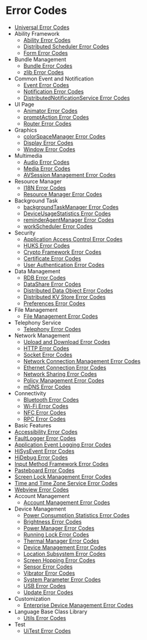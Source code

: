 # Error Codes

- [Universal Error Codes](errorcode-universal.md)
- Ability Framework
  - [Ability Error Codes](errorcode-ability.md)
  - [Distributed Scheduler Error Codes](errorcode-DistributedSchedule.md)
  - [Form Error Codes](errorcode-form.md)
- Bundle Management
  - [Bundle Error Codes](errorcode-bundle.md)
  - [zlib Error Codes](errorcode-zlib.md)
- Common Event and Notification
  - [Event Error Codes](errorcode-CommonEventService.md)
  - [Notification Error Codes](errorcode-notification.md)
  - [DistributedNotificationService Error Codes](errorcode-DistributedNotificationService.md)
- UI Page
  - [Animator Error Codes](errorcode-animator.md)
  - [promptAction Error Codes](errorcode-promptAction.md)
  - [Router Error Codes](errorcode-router.md)
- Graphics
  - [colorSpaceManager Error Codes](errorcode-colorspace-manager.md)
  - [Display Error Codes](errorcode-display.md)
  - [Window Error Codes](errorcode-window.md)
- Multimedia
  - [Audio Error Codes](errorcode-audio.md)
  - [Media Error Codes](errorcode-media.md)
  - [AVSession Management Error Codes](errorcode-avsession.md)
- Resource Manager
  - [I18N Error Codes](errorcode-i18n.md)
  - [Resource Manager Error Codes](errorcode-resource-manager.md)
- Background Task
  - [backgroundTaskManager Error Codes](errorcode-backgroundTaskMgr.md)
  - [DeviceUsageStatistics Error Codes](errorcode-DeviceUsageStatistics.md)
  - [reminderAgentManager Error Codes](errorcode-reminderAgentManager.md)
  - [workScheduler Error Codes](errorcode-workScheduler.md)
- Security
  - [Application Access Control Error Codes](errorcode-access-token.md)
  - [HUKS Error Codes](errorcode-huks.md)
  - [Crypto Framework Error Codes](errorcode-crypto-framework.md)
  - [Certificate Error Codes](errorcode-cert.md)
  - [User Authentication Error Codes](errorcode-useriam.md)
- Data Management
  - [RDB Error Codes](errorcode-data-rdb.md)
  - [DataShare Error Codes](errorcode-datashare.md)
  - [Distributed Data Object Error Codes](errorcode-distributed-dataObject.md)
  - [Distributed KV Store Error Codes](errorcode-distributedKVStore.md)
  - [Preferences Error Codes](errorcode-preferences.md)
- File Management
  - [File Management Error Codes](errorcode-filemanagement.md)
- Telephony Service
  - [Telephony Error Codes](errorcode-telephony.md)
- Network Management
  - [Upload and Download Error Codes](errorcode-request.md)
  - [HTTP Error Codes](errorcode-net-http.md)
  - [Socket Error Codes](errorcode-net-socket.md)
  - [Network Connection Management Error Codes](errorcode-net-connection.md)
  - [Ethernet Connection Error Codes](errorcode-net-ethernet.md)
  - [Network Sharing Error Codes](errorcode-net-sharing.md)
  - [Policy Management Error Codes](errorcode-net-policy.md)
  - [mDNS Error Codes](errorcode-net-mdns.md)
- Connectivity
  - [Bluetooth Error Codes](errorcode-bluetoothManager.md)
  - [Wi-Fi Error Codes](errorcode-wifi.md)  
  - [NFC Error Codes](errorcode-nfc.md)
  - [RPC Error Codes](errorcode-rpc.md)
 - Basic Features
  - [Accessibility Error Codes](errorcode-accessibility.md)
  - [FaultLogger Error Codes](errorcode-faultlogger.md)
  - [Application Event Logging Error Codes](errorcode-hiappevent.md)
  - [HiSysEvent Error Codes](errorcode-hisysevent.md)
  - [HiDebug Error Codes](errorcode-hiviewdfx-hidebug.md)
  - [Input Method Framework Error Codes](errorcode-inputmethod-framework.md)
  - [Pasteboard Error Codes](errorcode-pasteboard.md)
  - [Screen Lock Management Error Codes](errorcode-screenlock.md)
  - [Time and Time Zone Service Error Codes](errorcode-time.md)
  - [Webview Error Codes](errorcode-webview.md)
- Account Management
  - [Account Management Error Codes](errorcode-account.md)
- Device Management
  - [Power Consumption Statistics Error Codes](errorcode-batteryStatistics.md)
  - [Brightness Error Codes](errorcode-brightness.md)
  - [Power Manager Error Codes](errorcode-power.md)
  - [Running Lock Error Codes](errorcode-runninglock.md)
  - [Thermal Manager Error Codes](errorcode-thermal.md)
  - [Device Management Error Codes](errorcode-device-manager.md)
  - [Location Subsystem Error Codes](errorcode-geoLocationManager.md)
  - [Screen Hopping Error Codes](errorcode-multimodalinput.md)
  - [Sensor Error Codes](errorcode-sensor.md)
  - [Vibrator Error Codes](errorcode-vibrator.md)
  - [System Parameter Error Codes](errorcode-system-parameterV9.md)
  - [USB Error Codes](errorcode-usb.md)
  - [Update Error Codes](errorcode-update.md)
- Customization
  - [Enterprise Device Management Error Codes](errorcode-enterpriseDeviceManager.md)
- Language Base Class Library
  - [Utils Error Codes](errorcode-utils.md)
- Test
  - [UiTest Error Codes](errorcode-uitest.md)
